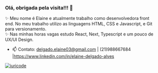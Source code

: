 ### Olá, obrigada pela visita!!! 👋


 ✨ Meu nome é Elaine e atualmente trabalho como desenvolvedora front end. No meu trabalho utilizo as linguagens HTML, CSS e Javascript, e Git para versionamento.  
 ✨ Nas minhas horas vagas estudo React, Next, Typescript e um pouco de UX/UI Design.


- 📫 Contato: delgado.elaine03@gmail.com | (21)988667684 |https://www.linkedin.com/in/elaine-delgado-alves


[![iuricode](https://github-readme-stats.vercel.app/api/top-langs/?username=ElaineDelgado&hide=html&layout=compact&theme=radical)](https://github.com/ElaineDelgado/)
